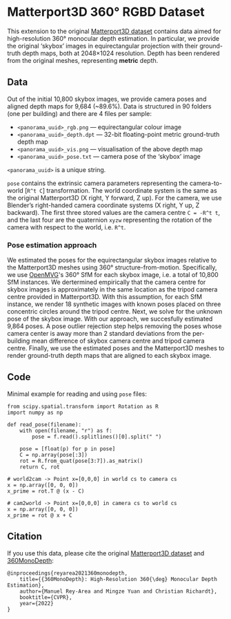 # Matterport3D 360° RGBD Dataset

This extension to the original [Matterport3D dataset](https://github.com/niessner/Matterport) contains data aimed for high-resolution 360° monocular depth estimation. In particular, we provide the original ‘skybox’ images in equirectangular projection with their ground-truth depth maps, both at 2048×1024 resolution. Depth has been rendered from the original meshes, representing **metric** depth. 

## Data

Out of the initial 10,800 skybox images, we provide camera poses and aligned depth maps for 9,684 (~89.6%). Data is structured in 90 folders (one per building) and there are 4 files per sample:
- ```<panorama_uuid>_rgb.png``` — equirectangular colour image
- ```<panorama_uuid>_depth.dpt``` — 32-bit floating-point metric ground-truth depth map
- ```<panorama_uuid>_vis.png``` — visualisation of the above depth map
- ```<panorama_uuid>_pose.txt``` — camera pose of the ‘skybox’ image

```<panorama_uuid>``` is a unique string.
 
```pose``` contains the extrinsic camera parameters representing the camera-to-world [```R^t C```] transformation. The world coordinate system is the same as the original Matterport3D (X right, Y forward, Z up). For the camera, we use Blender’s right-handed camera coordinate systems (X right, Y up, Z backward). The first three stored values are the camera centre ```C = -R^t t```, and the last four are the quaternion ```xyzw``` representing the rotation of the camera with respect to the world, i.e. ```R^t```.

### Pose estimation approach

We estimated the poses for the equirectangular skybox images relative to the Matterport3D meshes using 360° structure-from-motion. Specifically, we use [OpenMVG](https://github.com/openMVG/openMVG)'s 360° SfM for each skybox image, i.e. a total of 10,800 SfM instances. We dertermined empirically that the camera centre for skybox images is approximately in the same location as the tripod camera centre provided in Matterport3D. With this assumption, for each SfM instance, we render 18 synthetic images with known poses placed on three concentric circles around the tripod centre. Next, we solve for the unknown pose of the skybox image. With our approach, we succesfully estimated 9,864 poses. A pose outlier rejection step helps removing the poses whose camera center is away more than 2 standard deviations from the per-building mean difference of skybox camera centre and tripod camera centre. Finally, we use the estimated poses and the Matterport3D meshes to render ground-truth depth maps that are aligned to each skybox image.

## Code

Minimal example for reading and using ```pose``` files:

```
from scipy.spatial.transform import Rotation as R
import numpy as np

def read_pose(filename):
    with open(filename, "r") as f:
        pose = f.read().splitlines()[0].split(" ")

    pose = [float(p) for p in pose]
    C = np.array(pose[:3])
    rot = R.from_quat(pose[3:7]).as_matrix()
    return C, rot

# world2cam -> Point x=[0,0,0] in world cs to camera cs
x = np.array([0, 0, 0])
x_prime = rot.T @ (x - C)

# cam2world -> Point x=[0,0,0] in camera cs to world cs
x = np.array([0, 0, 0])
x_prime = rot @ x + C
```

## Citation
If you use this data, please cite the original [Matterport3D dataset](https://github.com/niessner/Matterport) and [360MonoDepth](https://manurare.github.io/360monodepth):

```
@inproceedings{reyarea2021360monodepth,
    title={{360MonoDepth}: High-Resolution 360{\deg} Monocular Depth Estimation},
    author={Manuel Rey-Area and Mingze Yuan and Christian Richardt},
    booktitle={CVPR},
    year={2022}
}
```
